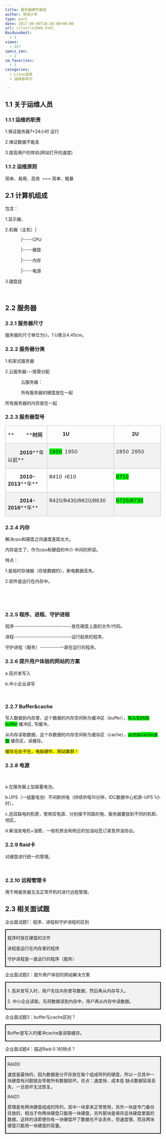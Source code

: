```yaml
---
title: 服务器硬件基础
author: 惨绿少年
type: post
date: 2017-09-04T18:20:00+00:00
url: /clsn/lx1040.html
Baidusubmit:
  - 1
views:
  - 157
specs_zan:
  - 2
zm_favorites:
  - 1
categories:
  - Linux运维
  - 运维基本功

---
```

## **1.1 <span style="font-family: 宋体;">关于运维人员</span>**

<div>

### 1.1.1 <span style="font-family: 宋体;">运维的职责</span>

1.<span style="font-family: 宋体;">保证服务器</span>7*24<span style="font-family: 宋体;">小时</span> <span style="font-family: 宋体;">运行</span>

2.<span style="font-family: 宋体;">保证数据不能丢</span>

3.<span style="font-family: 宋体;">提高用户的体验</span>(<span style="font-family: 宋体;">网站打开的速度</span>)

### 1.1.2 <span style="font-family: 宋体;">运维原则</span>

<span style="font-family: 宋体;">简单、易用、高效</span> &nbsp;=== <span style="font-family: 宋体;">简单、粗暴</span>

## 2.1 <span style="font-family: 宋体;">计算机组成</span>

<span style="font-family: 宋体;">包含：</span>

1.<span style="font-family: 宋体;">显示器、</span>

2.<span style="font-family: 宋体;">机箱（主机）</span>|

&nbsp;&nbsp;&nbsp;&nbsp;&nbsp;&nbsp;&nbsp;&nbsp;&nbsp;&nbsp;&nbsp;&nbsp; _|_-----CPU

&nbsp;&nbsp;&nbsp;&nbsp;&nbsp;&nbsp;&nbsp;&nbsp;&nbsp;&nbsp;&nbsp;&nbsp; |-----<span style="font-family: 宋体;">硬盘</span>

&nbsp;&nbsp;&nbsp;&nbsp;&nbsp;&nbsp;&nbsp;&nbsp;&nbsp;&nbsp;&nbsp;&nbsp; |-----<span style="font-family: 宋体;">内存</span>

&nbsp;&nbsp;&nbsp;&nbsp;&nbsp;&nbsp;&nbsp;&nbsp;&nbsp;&nbsp;&nbsp;&nbsp; |-----<span style="font-family: 宋体;">电源</span>

3.<span style="font-family: 宋体;">键盘鼠</span>

&nbsp;

## 2.2 <span style="font-family: 宋体;">服务器</span>

### 2.2.1 <span style="font-family: 宋体;">服务器尺寸</span>

<span style="font-family: 宋体;">服务器的尺寸单位为</span>U<span style="font-family: 宋体;">，</span>1 U<span style="font-family: 宋体;">表示</span>4.45cm<span style="font-family: 宋体;">。</span>

### 2.2.2 <span style="font-family: 宋体;">服务器分类</span>

1.<span style="font-family: 宋体;">机架式服务器</span>

2.<span style="font-family: 宋体;">云服务器</span>---<span style="font-family: 宋体;">按需分配</span>

&nbsp;&nbsp;&nbsp;&nbsp;&nbsp;&nbsp;&nbsp;&nbsp;&nbsp;&nbsp;&nbsp;&nbsp; <span style="font-family: 宋体;">云服务器：</span>

&nbsp;&nbsp;&nbsp;&nbsp;&nbsp;&nbsp;&nbsp;&nbsp;&nbsp;&nbsp;&nbsp;&nbsp; <span style="font-family: 宋体;">所有服务器的硬盘放在一起</span>

<span style="font-family: 宋体;">所有服务器的内存放在一起</span>

### 2.2.3 <span style="font-family: 宋体;">服务器型号</span>

<div align="center">
<table style="border-collapse: collapse; border-width: initial; border-style: none; border-color: initial;" border="1" cellspacing="0" cellpadding="0">
<tbody>
<tr>
<td style="width: 178pt; border-width: 1pt; border-style: solid; border-color: #bfbfbf; padding: 0cm 5.4pt;" valign="top" width="237">

**&nbsp;&nbsp;&nbsp;&nbsp;&nbsp;&nbsp;&nbsp;&nbsp; ****<span style="font-family: 宋体;">时间</span>**

</td>
<td style="width: 178.05pt; border-top: 1pt solid #bfbfbf; border-right: 1pt solid #bfbfbf; border-bottom: 1pt solid #bfbfbf; border-left: none; padding: 0cm 5.4pt;" valign="top" width="237">

**&nbsp;&nbsp;&nbsp;&nbsp;&nbsp;&nbsp;&nbsp;&nbsp;&nbsp; 1U**

</td>
<td style="width: 178.05pt; border-top: 1pt solid #bfbfbf; border-right: 1pt solid #bfbfbf; border-bottom: 1pt solid #bfbfbf; border-left: none; padding: 0cm 5.4pt;" valign="top" width="237">

**&nbsp;&nbsp;&nbsp;&nbsp;&nbsp;&nbsp;&nbsp;&nbsp;&nbsp;&nbsp;&nbsp; 2U**

</td>
</tr>
<tr>
<td style="width: 178pt; border-right: 1pt solid #bfbfbf; border-bottom: 1pt solid #bfbfbf; border-left: 1pt solid #bfbfbf; border-top: none; background: #f2f2f2; padding: 0cm 5.4pt;" valign="top" width="237">

**&nbsp;&nbsp;&nbsp;&nbsp;&nbsp;&nbsp;&nbsp;&nbsp; 2010****<span style="font-family: 宋体;">年以前</span>**

</td>
<td style="width: 178.05pt; border-top: none; border-left: none; border-bottom: solid #BFBFBF 1.0pt; border-right: solid #BFBFBF 1.0pt; background: #F2F2F2; padding: 0cm 5.4pt 0cm 5.4pt;" valign="top" width="237">

<span style="background: lime;">1850</span>&nbsp; 1950

</td>
<td style="width: 178.05pt; border-top: none; border-left: none; border-bottom: solid #BFBFBF 1.0pt; border-right: solid #BFBFBF 1.0pt; background: #F2F2F2; padding: 0cm 5.4pt 0cm 5.4pt;" valign="top" width="237">

2850&nbsp; 2950

</td>
</tr>
<tr>
<td style="width: 178pt; border-right: 1pt solid #bfbfbf; border-bottom: 1pt solid #bfbfbf; border-left: 1pt solid #bfbfbf; border-top: none; padding: 0cm 5.4pt;" valign="top" width="237">

**&nbsp;&nbsp;&nbsp;&nbsp;&nbsp;&nbsp;&nbsp;&nbsp; 2010-2013****<span style="font-family: 宋体;">年</span>**

</td>
<td style="width: 178.05pt; border-top: none; border-left: none; border-bottom: solid #BFBFBF 1.0pt; border-right: solid #BFBFBF 1.0pt; padding: 0cm 5.4pt 0cm 5.4pt;" valign="top" width="237">

R410&nbsp; r610

</td>
<td style="width: 178.05pt; border-top: none; border-left: none; border-bottom: solid #BFBFBF 1.0pt; border-right: solid #BFBFBF 1.0pt; padding: 0cm 5.4pt 0cm 5.4pt;" valign="top" width="237">

<span style="background: lime;">R710</span>

</td>
</tr>
<tr>
<td style="width: 178pt; border-right: 1pt solid #bfbfbf; border-bottom: 1pt solid #bfbfbf; border-left: 1pt solid #bfbfbf; border-top: none; background: #f2f2f2; padding: 0cm 5.4pt;" valign="top" width="237">

**&nbsp;&nbsp;&nbsp;&nbsp;&nbsp;&nbsp;&nbsp;&nbsp; 2014-2016****<span style="font-family: 宋体;">年</span>**

</td>
<td style="width: 178.05pt; border-top: none; border-left: none; border-bottom: solid #BFBFBF 1.0pt; border-right: solid #BFBFBF 1.0pt; background: #F2F2F2; padding: 0cm 5.4pt 0cm 5.4pt;" valign="top" width="237">

R420/R430/R620/R630

</td>
<td style="width: 178.05pt; border-top: none; border-left: none; border-bottom: solid #BFBFBF 1.0pt; border-right: solid #BFBFBF 1.0pt; background: #F2F2F2; padding: 0cm 5.4pt 0cm 5.4pt;" valign="top" width="237">

<span style="background: lime;">R720/R730</span>

</td>
</tr>
</tbody>
</table>
</div>

### 2.2.4 <span style="font-family: 宋体;">内存</span>

<span style="font-family: 宋体;">解决</span>cpu<span style="font-family: 宋体;">和硬盘之间速度差距太大。</span>

<span style="font-family: 宋体;">内存诞生了，作为</span>cpu<span style="font-family: 宋体;">和硬盘的中介</span> <span style="font-family: 宋体;">中间的桥梁。</span>

<span style="font-family: 宋体;">特点：</span>

1.<span style="font-family: 宋体;">是临时存储器（存放数据的），断电数据丢失。</span>

2.<span style="font-family: 宋体;">软件是运行在内存中。</span>

&nbsp;

&nbsp;

### 2.2.5 <span style="font-family: 宋体;">程序、进程、守护进程</span>

<span style="font-family: 宋体;">程序</span>-----------------------------<span style="font-family: 宋体;">放在硬盘上面的文件</span>/<span style="font-family: 宋体;">代码。</span>

<span style="font-family: 宋体;">进程</span>-----------------------------<span style="font-family: 宋体;">运行起来的程序。</span>

<span style="font-family: 宋体;">守护进程（服务）</span>----------<span style="font-family: 宋体;">一直在运行的程序。</span>

### 2.2.6 <span style="font-family: 宋体;">提升用户体验的网站的方案</span>

a.<span style="font-family: 宋体;">高并发写入</span>

b.<span style="font-family: 宋体;">中小企业读写</span>

&nbsp;

### 2.2.7 Buffer&amp;cache

<span style="font-family: 宋体;">写入数据到内存里，这个数据的内存空间称为缓冲区（</span>buffer<span style="font-family: 宋体;">），<span style="background: lime;">写入到内存</span></span><span style="background: lime;">buffer</span>&nbsp;<span style="font-family: 宋体;">缓冲区</span>, <span style="font-family: 宋体;">写缓冲。</span> 

<span style="font-family: 宋体;">从内存读取数据，这个存数据的内存空间称为缓存区（</span>cache<span style="font-family: 宋体;">），<span style="background: lime;">从内存</span></span><span style="background: lime;">cache</span><span style="font-family: 宋体; times new roman&quot;4times new roman&quot;;background: lime;">读取</span> <span style="font-family: 宋体;">缓存区，读缓存。</span>

<span style="font-family: 宋体; times new roman&quot;4times new roman&quot;;background: yellow;">缓存无处不在，电脑硬件、网站集群！</span>

### 2.2.8 <span style="font-family: 宋体;">电源</span>

&nbsp;

a.<span style="font-family: 宋体;">在服务器上加装蓄电池。</span>

b.UPS<span style="font-family: 宋体;">（一组蓄电池）不间断供电（持续供电</span>10<span style="font-family: 宋体;">分钟，</span>IDC<span style="font-family: 宋体;">数据中心机房</span>-UPS 1<span style="font-family: 宋体;">小时）。</span>

c.<span style="font-family: 宋体;">选双路电的机房，使用双电源、分别接不同路的电，服务器要放到不同的机柜、地区。</span>

d.<span style="font-family: 宋体;">柴油发电机</span>+<span style="font-family: 宋体;">油管，一般机房会和附近的加油站签订紧急供油协议。</span>

### 2.2.9 Raid<span style="font-family: 宋体;">卡</span>

<span style="font-family: 宋体;">对硬盘进行统一的管理。</span>

&nbsp;

### 2.2.10 <span style="font-family: 宋体;">远程管理卡</span>

<span style="font-family: 宋体;">用于再服务器无法正常开机时进行远程管理。</span>

## 2.3 相关<span style="font-family: 宋体;">面试题</span>

<span style="font-family: 宋体;">企业面试题</span>1<span style="font-family: 宋体;">：程序、进程和守护进程的区别</span>

<div style="border: solid windowtext 2.0pt; padding: 1.0pt 4.0pt 1.0pt 4.0pt; background: #F2F2F2;">

程序时放在硬盘的文件

进程是运行在内存里的程序

守护进程是一直运行的程序（服务）

  </div>

<span style="font-family: 宋体;">企业面试题</span>2<span style="font-family: 宋体;">：提升用户体验的网站解决方案</span>

<div style="border: solid windowtext 2.0pt; padding: 1.0pt 4.0pt 1.0pt 4.0pt; background: #F2F2F2;">

1.&nbsp;高并发写入时，用户先往内存里写数据，然后再从内存写入。

2.&nbsp;中小企业读取，先将数据读到内存中，用户再从内存中读数据。

  </div>

<span style="font-family: 宋体;">企业面试题</span>3<span style="font-family: 宋体;">：</span>buffer<span style="font-family: 宋体;">与</span>cache<span style="font-family: 宋体;">区别？</span>

<div style="border: solid windowtext 2.0pt; padding: 1.0pt 4.0pt 1.0pt 4.0pt; background: #F2F2F2;">

Buffer是写入时缓冲cache是读取缓存。

  </div>

<span style="font-family: 宋体;">企业面试题</span>4<span style="font-family: 宋体;">：描述</span>Raid 0 1<span style="font-family: 宋体;">的特点？</span>

<div style="border: 2pt solid windowtext; padding: 1pt 4pt; background: #f2f2f2;">

RAID0

速度是最快的，因为数据是分开存放在每个组成阵列的硬盘，所以一旦其中一块硬盘有问题就会导致所有数据损坏。优点：速度快、成本低 缺点数据容易丢失，一旦损坏无法恢复。

RAID1

原理是有两块硬盘组成的阵列，其中一块拿来正常使用，另外一块是专门备份存放的，相当于你两块硬盘只能用一块硬盘，另外那块是保存这块硬盘里面的数据，这样的话即使你有一块硬盘坏了数据也不会丢失，但速度慢，而且两块硬盘只能用一块硬盘的容量。

</div>
</div>
